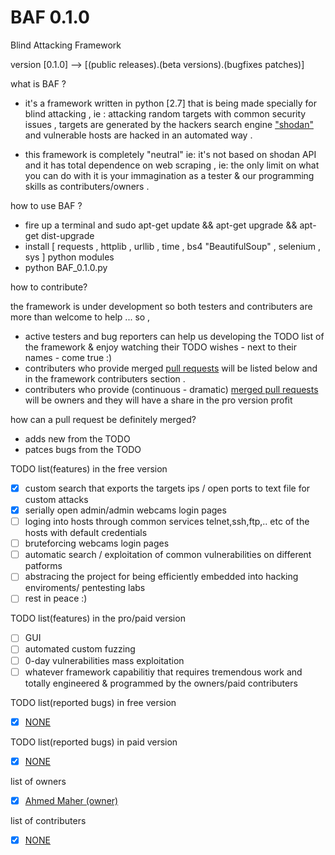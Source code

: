 # BAF 0.1.0
Blind Attacking Framework

version [0.1.0] --> [(public releases).(beta versions).(bugfixes patches)]

what is BAF ? 
* it's a framework written in python [2.7] that is being made specially for blind attacking , ie : attacking random targets with common security issues , targets are generated by the hackers search engine <a href="https://github.com/engMaher/BAF/blob/master/README.md">"shodan"</a> and vulnerable hosts are hacked in an automated way .

* this framework is completely "neutral" ie: it's not based on shodan API and it has total dependence on web scraping , ie: the only limit on what you can do with it is your immagination as a tester & our programming skills as contributers/owners .   

how to use BAF ? 
* fire up a terminal and sudo apt-get update && apt-get upgrade && apt-get dist-upgrade
* install [ requests , httplib , urllib , time , bs4 "BeautifulSoup" , selenium , sys ] python modules 
* python BAF_0.1.0.py

how to contribute? 

the framework is under development so both testers and contributers are more than welcome to help ... so , 
* active testers and bug reporters can help us developing the TODO list of the framework & enjoy watching their TODO wishes - next to    their names - come true :) 
* contributers who provide merged <a href="https://guides.github.com/activities/contributing-to-open-source/">pull requests</a> will be listed below and in the framework contributers section .
* contributers who provide (continuous - dramatic) <a href="https://guides.github.com/activities/contributing-to-open-source/">merged pull requests</a> will be owners and they will have a share in the pro version profit 

how can a pull request be definitely merged?
* adds new from the TODO 
* patces bugs from the TODO 

TODO list(features) in the free version 
- [x] custom search that exports the targets ips / open ports to text file for custom attacks  
- [x] serially open admin/admin webcams login pages 
- [ ] loging into hosts through common services telnet,ssh,ftp,.. etc of the hosts with default credentials
- [ ] bruteforcing webcams login pages
- [ ] automatic search / exploitation of common vulnerabilities on different patforms 
- [ ] abstracing the project for being efficiently embedded into hacking enviroments/ pentesting labs 
- [ ] rest in peace :)

TODO list(features) in the pro/paid version  
- [ ] GUI
- [ ] automated custom fuzzing 
- [ ] 0-day vulnerabilities mass exploitation 
- [ ] whatever framework capabilitiy that requires tremendous work and totally engineered & programmed by the owners/paid contributers

TODO list(reported bugs) in free version
- [x] <a href="https://github.com/engMaher/BAF/blob/master/README.md">NONE</a> 

TODO list(reported bugs) in paid version
- [x] <a href="https://github.com/engMaher/BAF/blob/master/README.md">NONE</a> 

list of owners 
- [x] <a href="https://github.com/engMaher">Ahmed Maher (owner)</a>

list of contributers
- [x] <a href="https://github.com/engMaher/BAF/blob/master/README.md">NONE</a>
